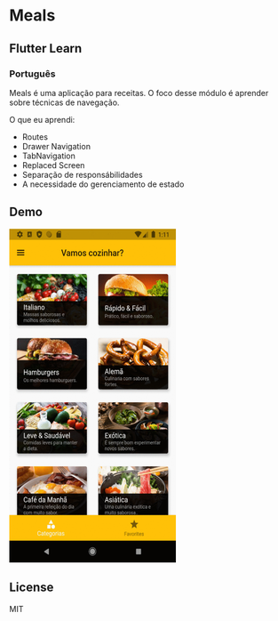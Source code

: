 # Meals
## Flutter Learn

### Português

Meals é uma aplicação para receitas.  O foco desse módulo é aprender sobre técnicas de navegação.

O que eu aprendi:
- Routes
- Drawer Navigation
- TabNavigation
- Replaced Screen
- Separação de responsábilidades
- A necessidade do gerenciamento de estado

## Demo

<img src="presentation_resources/application.gif" width="300" height="600">

## License

MIT
